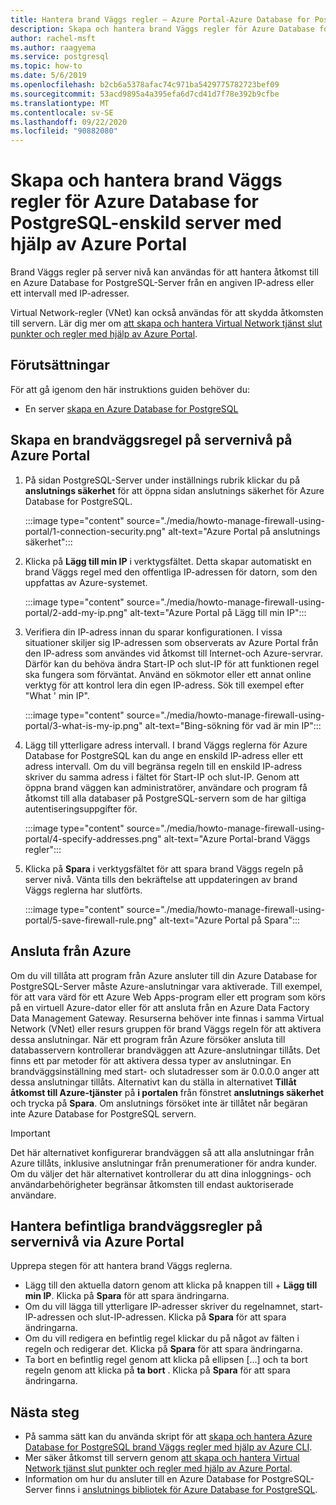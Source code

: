 ```yaml
---
title: Hantera brand Väggs regler – Azure Portal-Azure Database for PostgreSQL-enskild server
description: Skapa och hantera brand Väggs regler för Azure Database for PostgreSQL-enskild server med hjälp av Azure Portal
author: rachel-msft
ms.author: raagyema
ms.service: postgresql
ms.topic: how-to
ms.date: 5/6/2019
ms.openlocfilehash: b2cb6a5378afac74c971ba5429775782723bef09
ms.sourcegitcommit: 53acd9895a4a395efa6d7cd41d7f78e392b9cfbe
ms.translationtype: MT
ms.contentlocale: sv-SE
ms.lasthandoff: 09/22/2020
ms.locfileid: "90882080"
---
```

# <a name="create-and-manage-firewall-rules-for-azure-database-for-postgresql---single-server-using-the-azure-portal"></a>Skapa och hantera brand Väggs regler för Azure Database for PostgreSQL-enskild server med hjälp av Azure Portal
Brand Väggs regler på server nivå kan användas för att hantera åtkomst till en Azure Database for PostgreSQL-Server från en angiven IP-adress eller ett intervall med IP-adresser.

Virtual Network-regler (VNet) kan också användas för att skydda åtkomsten till servern. Lär dig mer om [att skapa och hantera Virtual Network tjänst slut punkter och regler med hjälp av Azure Portal](howto-manage-vnet-using-portal.md).

## <a name="prerequisites"></a>Förutsättningar
För att gå igenom den här instruktions guiden behöver du:
- En server [skapa en Azure Database for PostgreSQL](quickstart-create-server-database-portal.md)

## <a name="create-a-server-level-firewall-rule-in-the-azure-portal"></a>Skapa en brandväggsregel på servernivå på Azure Portal
1. På sidan PostgreSQL-Server under inställnings rubrik klickar du på **anslutnings säkerhet** för att öppna sidan anslutnings säkerhet för Azure Database for PostgreSQL.

   :::image type="content" source="./media/howto-manage-firewall-using-portal/1-connection-security.png" alt-text="Azure Portal på anslutnings säkerhet":::

2. Klicka på **Lägg till min IP** i verktygsfältet. Detta skapar automatiskt en brand Väggs regel med den offentliga IP-adressen för datorn, som den uppfattas av Azure-systemet.

   :::image type="content" source="./media/howto-manage-firewall-using-portal/2-add-my-ip.png" alt-text="Azure Portal på Lägg till min IP":::

3. Verifiera din IP-adress innan du sparar konfigurationen. I vissa situationer skiljer sig IP-adressen som observerats av Azure Portal från den IP-adress som användes vid åtkomst till Internet-och Azure-servrar. Därför kan du behöva ändra Start-IP och slut-IP för att funktionen regel ska fungera som förväntat.
   Använd en sökmotor eller ett annat online verktyg för att kontrol lera din egen IP-adress. Sök till exempel efter "What ' min IP".

   :::image type="content" source="./media/howto-manage-firewall-using-portal/3-what-is-my-ip.png" alt-text="Bing-sökning för vad är min IP":::

4. Lägg till ytterligare adress intervall. I brand Väggs reglerna för Azure Database for PostgreSQL kan du ange en enskild IP-adress eller ett adress intervall. Om du vill begränsa regeln till en enskild IP-adress skriver du samma adress i fältet för Start-IP och slut-IP. Genom att öppna brand väggen kan administratörer, användare och program få åtkomst till alla databaser på PostgreSQL-servern som de har giltiga autentiseringsuppgifter för.

   :::image type="content" source="./media/howto-manage-firewall-using-portal/4-specify-addresses.png" alt-text="Azure Portal-brand Väggs regler":::

5. Klicka på **Spara** i verktygsfältet för att spara brand Väggs regeln på server nivå. Vänta tills den bekräftelse att uppdateringen av brand Väggs reglerna har slutförts.

   :::image type="content" source="./media/howto-manage-firewall-using-portal/5-save-firewall-rule.png" alt-text="Azure Portal på Spara":::

## <a name="connecting-from-azure"></a>Ansluta från Azure
Om du vill tillåta att program från Azure ansluter till din Azure Database for PostgreSQL-Server måste Azure-anslutningar vara aktiverade. Till exempel, för att vara värd för ett Azure Web Apps-program eller ett program som körs på en virtuell Azure-dator eller för att ansluta från en Azure Data Factory Data Management Gateway. Resurserna behöver inte finnas i samma Virtual Network (VNet) eller resurs gruppen för brand Väggs regeln för att aktivera dessa anslutningar. När ett program från Azure försöker ansluta till databasservern kontrollerar brandväggen att Azure-anslutningar tillåts. Det finns ett par metoder för att aktivera dessa typer av anslutningar. En brandväggsinställning med start- och slutadresser som är 0.0.0.0 anger att dessa anslutningar tillåts. Alternativt kan du ställa in alternativet **Tillåt åtkomst till Azure-tjänster** på **i portalen** från fönstret **anslutnings säkerhet** och trycka på **Spara**. Om anslutnings försöket inte är tillåtet når begäran inte Azure Database for PostgreSQL servern.

> [!IMPORTANT]
> Det här alternativet konfigurerar brandväggen så att alla anslutningar från Azure tillåts, inklusive anslutningar från prenumerationer för andra kunder. Om du väljer det här alternativet kontrollerar du att dina inloggnings- och användarbehörigheter begränsar åtkomsten till endast auktoriserade användare.
> 

## <a name="manage-existing-server-level-firewall-rules-through-the-azure-portal"></a>Hantera befintliga brandväggsregler på servernivå via Azure Portal
Upprepa stegen för att hantera brand Väggs reglerna.
* Lägg till den aktuella datorn genom att klicka på knappen till + **Lägg till min IP**. Klicka på **Spara** för att spara ändringarna.
* Om du vill lägga till ytterligare IP-adresser skriver du regelnamnet, start-IP-adressen och slut-IP-adressen. Klicka på **Spara** för att spara ändringarna.
* Om du vill redigera en befintlig regel klickar du på något av fälten i regeln och redigerar det. Klicka på **Spara** för att spara ändringarna.
* Ta bort en befintlig regel genom att klicka på ellipsen [...] och ta bort regeln genom att klicka på **ta bort** . Klicka på **Spara** för att spara ändringarna.

## <a name="next-steps"></a>Nästa steg
- På samma sätt kan du använda skript för att [skapa och hantera Azure Database for PostgreSQL brand Väggs regler med hjälp av Azure CLI](howto-manage-firewall-using-cli.md).
- Mer säker åtkomst till servern genom [att skapa och hantera Virtual Network tjänst slut punkter och regler med hjälp av Azure Portal](howto-manage-vnet-using-portal.md).
- Information om hur du ansluter till en Azure Database for PostgreSQL-Server finns i [anslutnings bibliotek för Azure Database for PostgreSQL](concepts-connection-libraries.md).
